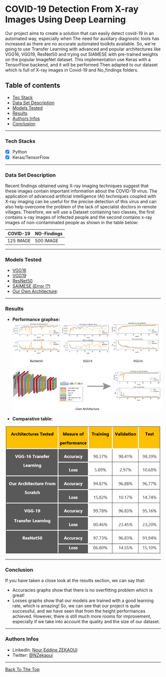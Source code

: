 # COVID-19 Detection From X-ray Images Using Deep Learning 
Our project aims to create a solution that can easily detect covid-19 in an automated way, especially when The need for auxiliary diagnostic tools has increased as there are no accurate automated toolkits available. So, we're going to use Transfer Learning with advanced and popular architectures like VGG16, VGG19, ResNet50 and trying out SIAMESE with pre-trained weights on the popular ImageNet dataset. This implementation use Keras with a TensorFlow backend, and it will be performed Then adapted to our dataset which is full of X-ray images in Covid-19 and No_findings folders.

## Table of contents
- [Tec Stack](#tech-stacks)
- [Data Set Description](#data-set-description)
- [Models Tested](#models-tested)
- [Results](#results)
- [Authors Infos](#authors-infos)
- [Conclusion](#conclusion) 

---
### Tech Stacks
* [x] Python
* [x] Keras/TensorFlow

---

### Data Set Description
Recent findings obtained using X-ray imaging techniques suggest that these images contain important information about the COVID-19 virus. The application of advanced artificial intelligence (AI) techniques coupled with X-ray imaging can be useful for the precise detection of this virus and can also help overcome the problem of the lack of specialist doctors in remote villages. Therefore, we will use a Dataset containing two classes, the first contains x-ray images of infected people and the second contains x-ray images of non-contaminated people as shown in the table below:
<table>
  <thead>
     <tr><th> COVID-19 </th> <th> NO-Findings </th></tr>
  </thead>
  <tr>
    <td>125 IMAGE</td>
    <td>500 IMAGE</td>
  </tr>
</table>
 
---
### Models Tested
 - [VGG16](https://github.com/zekaouinoureddine/COVID-19-DETECTION-FROM-X-RAY/blob/main/Covid19Detection_VGG16.ipynb)
 - [VGG19](https://github.com/zekaouinoureddine/COVID-19-DETECTION-FROM-X-RAY/blob/main/Covid19Detection_VGG19.ipynb)
 - [ResNet50](https://github.com/zekaouinoureddine/COVID-19-DETECTION-FROM-X-RAY/blob/main/Covid19Detection_ResNet50.ipynb)
 - [SAIMESE (Error ⁉️)](https://github.com/zekaouinoureddine/COVID-19-DETECTION-FROM-X-RAY/blob/main/Covid19Detection_SIAMESE.ipynb)
 - [Our Own Architecture](https://github.com/zekaouinoureddine/COVID-19-DETECTION-FROM-X-RAY/blob/main/Covid19Detection_Own%20Architecture.ipynb): 

---
### Results
 - **Performance graphse:**
![](results.png)


 - **Comparative table:** 

![](tableResults.PNG)

---
### Conclusion
If you have taken a close look at the results section, we can say that:
- Accuracies graphs show that there is no overfitting problem which is great!
- Losses graphs show that our models are trained with a good learning rate, which is amazing!
So, we can see that our project is quite successful, and we have seen that from the height performances achieved.  However, there is still much more rooms for improvement, especially if we take into account the quality and the size of our dataset.

---
### Authors Infos
- LinkedIn: [Nour Eddine ZEKAOUI](https://www.linkedin.com/in/nour-eddine-zekaoui-ba43b1177/)
- Twitter: [@NZekaoui](https://twitter.com/NZekaoui)
---
 
[Back To The Top](#covid-19-detection-from-x-ray-images-using-deep-learning)
 

